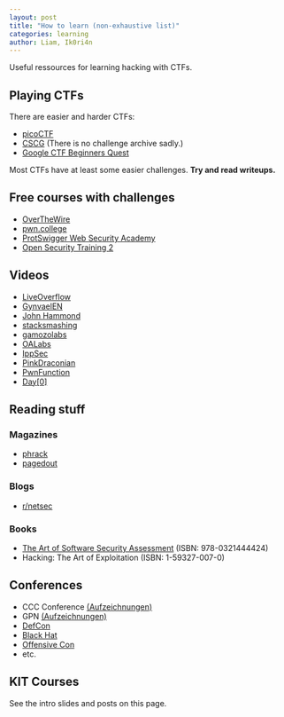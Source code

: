 ```yaml
---
layout: post
title: "How to learn (non-exhaustive list)"
categories: learning
author: Liam, Ik0ri4n
---
```


Useful ressources for learning hacking with CTFs.

## Playing CTFs

There are easier and harder CTFs:

- [picoCTF](https://www.picoctf.org/)
- [CSCG](https://www.cscg.de/) (There is no challenge archive sadly.)
- [Google CTF Beginners Quest](https://capturetheflag.withgoogle.com/beginners-quest)

Most CTFs have at least some easier challenges.
**Try and read writeups.**

## Free courses with challenges
- [OverTheWire](https://overthewire.org/)
- [pwn.college](https://pwn.college/)
- [ProtSwigger Web Security Academy](https://portswigger.net/web-security)
- [Open Security Training 2](https://p.ost2.fyi/)

## Videos

- [LiveOverflow](https://www.youtube.com/c/LiveOverflow)
- [GynvaelEN](https://www.youtube.com/user/GynvaelEN)
- [John Hammond](https://www.youtube.com/c/JohnHammond010)
- [stacksmashing](https://www.youtube.com/channel/UC3S8vxwRfqLBdIhgRlDRVzw)
- [gamozolabs](https://www.youtube.com/user/gamozolabs)
- [OALabs](https://www.youtube.com/channel/UC--DwaiMV-jtO-6EvmKOnqg)
- [IppSec](https://www.youtube.com/channel/UCa6eh7gCkpPo5XXUDfygQQA)
- [PinkDraconian](https://www.youtube.com/c/pinkdraconian)
- [PwnFunction](https://www.youtube.com/c/PwnFunction)
- [Day[0]](https://www.youtube.com/c/dayzerosec)

## Reading stuff

### Magazines

- [phrack](http://phrack.org/)
- [pagedout](https://pagedout.institute/)

### Blogs

- [r/netsec](https://www.reddit.com/r/netsec/)

### Books

- [The Art of Software Security Assessment](https://www.oreilly.com/library/view/the-art-of/0321444426/) (ISBN: 978-0321444424)
- Hacking: The Art of Exploitation (ISBN: 1-59327-007-0)

## Conferences

- CCC Conference [(Aufzeichnungen)](https://media.ccc.de/)
- GPN [(Aufzeichnungen)](https://media.ccc.de/b/conferences/gpn)
- [DefCon](https://defcon.org/)
- [Black Hat](https://www.blackhat.com/)
- [Offensive Con](https://www.offensivecon.org/)
- etc.

## KIT Courses

See the intro slides and posts on this page.